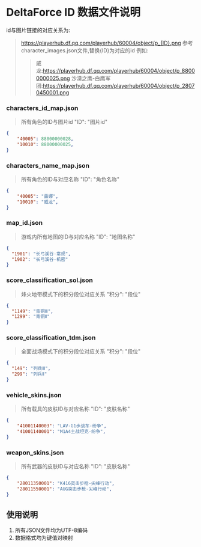 # DeltaForce ID 数据文件说明

id与图片链接的对应关系为:
> https://playerhub.df.qq.com/playerhub/60004/object/p_{ID}.png
> 参考character_images.json文件,替换{ID}为对应的id
> 例如: 
> >威龙:https://playerhub.df.qq.com/playerhub/60004/object/p_88000000025.png
> > 沙漠之鹰-白鹰军团:https://playerhub.df.qq.com/playerhub/60004/object/p_28070450001.png

### characters_id_map.json
> 所有角色的ID与图片id
> "ID": "图片id"

```json
{
    "40005": 88000000028,
    "10010": 88000000025,
}
```

### characters_name_map.json
> 所有角色的ID与对应名称
> "ID": "角色名称"

```json
{
    "40005": "露娜",
    "10010": "威龙",
}
```

### map_id.json
> 游戏内所有地图的ID与对应名称
> "ID": "地图名称"

```json
{
  "1901": "长弓溪谷-常规",
  "1902": "长弓溪谷-机密"
}
```

### score_classification_sol.json

> 烽火地带模式下的积分段位对应关系
> "积分": "段位"

```json
{
  "1149": "青铜Ⅲ",
  "1299": "青铜Ⅱ"
}
```

### score_classification_tdm.json
> 全面战场模式下的积分段位对应关系
> "积分": "段位"

```json
{
  "149": "列兵Ⅲ",
  "299": "列兵Ⅱ"
}
```

### vehicle_skins.json
> 所有载具的皮肤ID与对应名称
> "ID": "皮肤名称"

```json
{
    "41001140003": "LAV-G1步战车-纷争",
    "41001140001": "M1A4主战坦克-纷争",
}
```

### weapon_skins.json
> 所有武器的皮肤ID与对应名称
> "ID": "皮肤名称"

```json
{
    "28011350001": "K416突击步枪-尖峰行动",
    "28011550001": "AUG突击步枪-尖峰行动",
}
```

## 使用说明
1. 所有JSON文件均为UTF-8编码
2. 数据格式均为键值对映射
